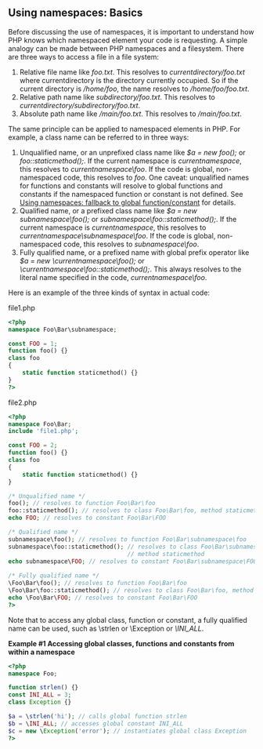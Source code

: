 Using namespaces: Basics
------------------------

Before discussing the use of namespaces, it is important to understand
how PHP knows which namespaced element your code is requesting. A simple
analogy can be made between PHP namespaces and a filesystem. There are
three ways to access a file in a file system:

1.  <span class="simpara"> Relative file name like *foo.txt*. This
    resolves to *currentdirectory/foo.txt* where currentdirectory is the
    directory currently occupied. So if the current directory is
    */home/foo*, the name resolves to */home/foo/foo.txt*. </span>
2.  <span class="simpara"> Relative path name like
    *subdirectory/foo.txt*. This resolves to
    *currentdirectory/subdirectory/foo.txt*. </span>
3.  <span class="simpara"> Absolute path name like */main/foo.txt*. This
    resolves to */main/foo.txt*. </span>

The same principle can be applied to namespaced elements in PHP. For
example, a class name can be referred to in three ways:

1.  <span class="simpara"> Unqualified name, or an unprefixed class name
    like *$a = new foo();* or *foo::staticmethod();*. If the current
    namespace is *currentnamespace*, this resolves to
    *currentnamespace\\foo*. If the code is global, non-namespaced code,
    this resolves to *foo*. </span> <span class="simpara"> One caveat:
    unqualified names for functions and constants will resolve to global
    functions and constants if the namespaced function or constant is
    not defined. See
    <a href="/language/namespaces/fallback.html" class="link">Using namespaces: fallback to global function/constant</a>
    for details. </span>
2.  <span class="simpara"> Qualified name, or a prefixed class name like
    *$a = new subnamespace\\foo();* or
    *subnamespace\\foo::staticmethod();*. If the current namespace is
    *currentnamespace*, this resolves to
    *currentnamespace\\subnamespace\\foo*. If the code is global,
    non-namespaced code, this resolves to *subnamespace\\foo*. </span>
3.  <span class="simpara"> Fully qualified name, or a prefixed name with
    global prefix operator like *$a = new \\currentnamespace\\foo();* or
    *\\currentnamespace\\foo::staticmethod();*. This always resolves to
    the literal name specified in the code, *currentnamespace\\foo*.
    </span>

Here is an example of the three kinds of syntax in actual code:

file1.php

``` php
<?php
namespace Foo\Bar\subnamespace;

const FOO = 1;
function foo() {}
class foo
{
    static function staticmethod() {}
}
?>
```

file2.php

``` php
<?php
namespace Foo\Bar;
include 'file1.php';

const FOO = 2;
function foo() {}
class foo
{
    static function staticmethod() {}
}

/* Unqualified name */
foo(); // resolves to function Foo\Bar\foo
foo::staticmethod(); // resolves to class Foo\Bar\foo, method staticmethod
echo FOO; // resolves to constant Foo\Bar\FOO

/* Qualified name */
subnamespace\foo(); // resolves to function Foo\Bar\subnamespace\foo
subnamespace\foo::staticmethod(); // resolves to class Foo\Bar\subnamespace\foo,
                                  // method staticmethod
echo subnamespace\FOO; // resolves to constant Foo\Bar\subnamespace\FOO
                                  
/* Fully qualified name */
\Foo\Bar\foo(); // resolves to function Foo\Bar\foo
\Foo\Bar\foo::staticmethod(); // resolves to class Foo\Bar\foo, method staticmethod
echo \Foo\Bar\FOO; // resolves to constant Foo\Bar\FOO
?>
```

Note that to access any global class, function or constant, a fully
qualified name can be used, such as <span
class="function">\\strlen</span> or <span
class="classname">\\Exception</span> or *\\INI\_ALL*.

**Example \#1 Accessing global classes, functions and constants from
within a namespace**

``` php
<?php
namespace Foo;

function strlen() {}
const INI_ALL = 3;
class Exception {}

$a = \strlen('hi'); // calls global function strlen
$b = \INI_ALL; // accesses global constant INI_ALL
$c = new \Exception('error'); // instantiates global class Exception
?>
```
